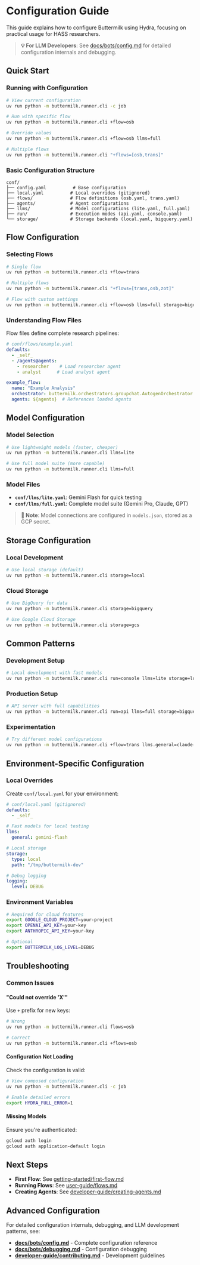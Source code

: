 # Configuration Guide

This guide explains how to configure Buttermilk using Hydra, focusing on practical usage for HASS researchers.

> **💡 For LLM Developers**: See [docs/bots/config.md](../bots/config.md) for detailed configuration internals and debugging.

## Quick Start

### Running with Configuration
```bash
# View current configuration
uv run python -m buttermilk.runner.cli -c job

# Run with specific flow
uv run python -m buttermilk.runner.cli +flow=osb

# Override values
uv run python -m buttermilk.runner.cli +flow=osb llms=full

# Multiple flows
uv run python -m buttermilk.runner.cli "+flows=[osb,trans]"
```

### Basic Configuration Structure
```
conf/
├── config.yaml          # Base configuration
├── local.yaml          # Local overrides (gitignored)
├── flows/              # Flow definitions (osb.yaml, trans.yaml)
├── agents/             # Agent configurations
├── llms/               # Model configurations (lite.yaml, full.yaml)
├── run/                # Execution modes (api.yaml, console.yaml)
└── storage/            # Storage backends (local.yaml, bigquery.yaml)
```

## Flow Configuration

### Selecting Flows
```bash
# Single flow
uv run python -m buttermilk.runner.cli +flow=trans

# Multiple flows
uv run python -m buttermilk.runner.cli "+flows=[trans,osb,zot]"

# Flow with custom settings
uv run python -m buttermilk.runner.cli +flow=osb llms=full storage=bigquery
```

### Understanding Flow Files
Flow files define complete research pipelines:

```yaml
# conf/flows/example.yaml
defaults:
  - _self_
  - /agents@agents:
    - researcher    # Load researcher agent
    - analyst      # Load analyst agent

example_flow:
  name: "Example Analysis"
  orchestrator: buttermilk.orchestrators.groupchat.AutogenOrchestrator
  agents: ${agents}  # References loaded agents
```

## Model Configuration

### Model Selection
```bash
# Use lightweight models (faster, cheaper)
uv run python -m buttermilk.runner.cli llms=lite

# Use full model suite (more capable)
uv run python -m buttermilk.runner.cli llms=full
```

### Model Files
- **`conf/llms/lite.yaml`**: Gemini Flash for quick testing
- **`conf/llms/full.yaml`**: Complete model suite (Gemini Pro, Claude, GPT)

> **📝 Note**: Model connections are configured in `models.json`, stored as a GCP secret.

## Storage Configuration

### Local Development
```bash
# Use local storage (default)
uv run python -m buttermilk.runner.cli storage=local
```

### Cloud Storage
```bash
# Use BigQuery for data
uv run python -m buttermilk.runner.cli storage=bigquery

# Use Google Cloud Storage
uv run python -m buttermilk.runner.cli storage=gcs
```

## Common Patterns

### Development Setup
```bash
# Local development with fast models
uv run python -m buttermilk.runner.cli run=console llms=lite storage=local +flow=trans
```

### Production Setup
```bash
# API server with full capabilities
uv run python -m buttermilk.runner.cli run=api llms=full storage=bigquery "+flows=[osb,trans,zot]"
```

### Experimentation
```bash
# Try different model configurations
uv run python -m buttermilk.runner.cli +flow=trans llms.general=claude-3-5-sonnet
```

## Environment-Specific Configuration

### Local Overrides
Create `conf/local.yaml` for your environment:

```yaml
# conf/local.yaml (gitignored)
defaults:
  - _self_

# Fast models for local testing
llms:
  general: gemini-flash

# Local storage
storage:
  type: local
  path: "/tmp/buttermilk-dev"

# Debug logging
logging:
  level: DEBUG
```

### Environment Variables
```bash
# Required for cloud features
export GOOGLE_CLOUD_PROJECT=your-project
export OPENAI_API_KEY=your-key
export ANTHROPIC_API_KEY=your-key

# Optional
export BUTTERMILK_LOG_LEVEL=DEBUG
```

## Troubleshooting

### Common Issues

#### "Could not override 'X'"
Use `+` prefix for new keys:
```bash
# Wrong
uv run python -m buttermilk.runner.cli flows=osb

# Correct
uv run python -m buttermilk.runner.cli +flows=osb
```

#### Configuration Not Loading
Check the configuration is valid:
```bash
# View composed configuration
uv run python -m buttermilk.runner.cli -c job

# Enable detailed errors
export HYDRA_FULL_ERROR=1
```

#### Missing Models
Ensure you're authenticated:
```bash
gcloud auth login
gcloud auth application-default login
```

## Next Steps

- **First Flow**: See [getting-started/first-flow.md](../getting-started/first-flow.md)
- **Running Flows**: See [user-guide/flows.md](flows.md)
- **Creating Agents**: See [developer-guide/creating-agents.md](../developer-guide/creating-agents.md)

## Advanced Configuration

For detailed configuration internals, debugging, and LLM development patterns, see:
- **[docs/bots/config.md](../bots/config.md)** - Complete configuration reference
- **[docs/bots/debugging.md](../bots/debugging.md)** - Configuration debugging
- **[developer-guide/contributing.md](../developer-guide/contributing.md)** - Development guidelines